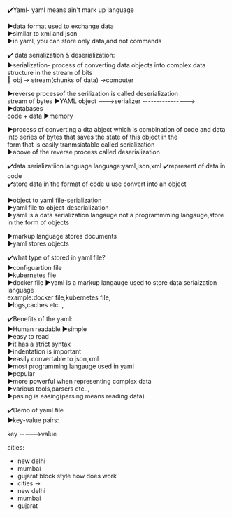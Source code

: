 ✔️Yaml- yaml means ain't mark up language  

▶️data format used to exchange data  
▶️similar to xml and json  
▶️in yaml, you can store only data,and not commands   

✔️ data serialization & deserialization:    
▶️serialization- process of converting data objects into complex data structure in the stream of bits  
📓 obj -> stream(chunks of data) ->computer

▶️reverse  processof the serilization is called deserialization    
                       stream of bytes    ▶️YAML
object --->serializer ---------------->    ▶️databases   
code + data                                 ▶️memory   

▶️process of converting  a dta abject which is combination of code and data into series of bytes that saves the state of this object in the  
form that is easily tranmsiatable called serialization     
▶️above of the reverse process called deserialization   

✔️data serializatiion language language:yaml,json,xml 
✔️represent of data in code  
✔️store data in the format of code  u use convert into an object  

▶️object to yaml file-serialization  
▶️yaml file to object-deserialization    
▶️yaml is a data serialization langauge not a programmming langauge,store in the form of objects  

▶️markup language stores documents  
▶️yaml stores objects  

✔️what type of stored in yaml file?   
▶️configuartion file  
▶️kubernetes file  
▶️docker file
▶️yaml is a markup langauge used to store data serialzation language    
example:docker file,kubernetes file,  
▶️logs,caches etc..,  

✔️Benefits of the yaml:   
▶️Human readable
▶️simple  
▶️easy to read  
▶️it has a strict syntax  
▶️indentation is important  
▶️easily convertable to json,xml  
▶️most programming langauge used in yaml  
▶️popular  
▶️more powerful when representing complex data  
▶️various tools,parsers etc..,  
▶️pasing is easing(parsing means reading data)  
  
  ✔️Demo of yaml file   
  ▶️key-value pairs:   
  
  key ----->value    
  
  cities: 
 - new delhi 
 - mumbai  
 - gujarat block style how does work   
 - cities  ->  
 - new delhi    
 - mumbai    
 - gujarat   




